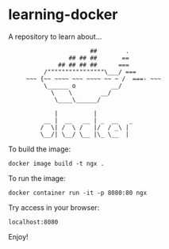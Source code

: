 # learning-docker

A repository to learn about...

                           ##        .            
                     ## ## ##       ==            
                  ## ## ## ##      ===            
              /""""""""""""""""\___/ ===        
         ~~~ {~~ ~~~~ ~~~ ~~~~ ~~ ~ /  ===- ~~~   
              \______ o          __/            
                \    \        __/             
                 \____\______/                
        
                 |          |
              __ |  __   __ | _  __   _
             /  \| /  \ /   |/  / _\ | 
             \__/| \__/ \__ |\_ \__  |


To build the image:

    docker image build -t ngx .

To run the image:

    docker container run -it -p 8080:80 ngx

Try access in your browser:

    localhost:8080

Enjoy!
